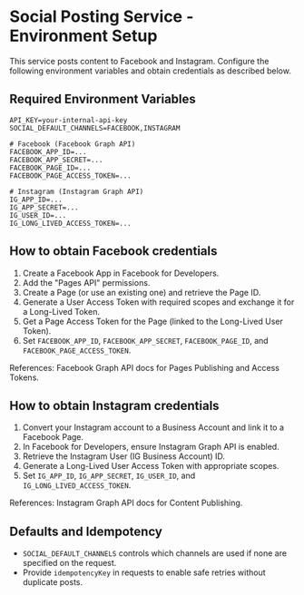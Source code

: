 # Social Posting Service - Environment Setup

This service posts content to Facebook and Instagram. Configure the following environment variables and obtain credentials as described below.

## Required Environment Variables

```
API_KEY=your-internal-api-key
SOCIAL_DEFAULT_CHANNELS=FACEBOOK,INSTAGRAM

# Facebook (Facebook Graph API)
FACEBOOK_APP_ID=...
FACEBOOK_APP_SECRET=...
FACEBOOK_PAGE_ID=...
FACEBOOK_PAGE_ACCESS_TOKEN=...

# Instagram (Instagram Graph API)
IG_APP_ID=...
IG_APP_SECRET=...
IG_USER_ID=...
IG_LONG_LIVED_ACCESS_TOKEN=...
```

## How to obtain Facebook credentials

1. Create a Facebook App in Facebook for Developers.
2. Add the "Pages API" permissions.
3. Create a Page (or use an existing one) and retrieve the Page ID.
4. Generate a User Access Token with required scopes and exchange it for a Long-Lived Token.
5. Get a Page Access Token for the Page (linked to the Long-Lived User Token).
6. Set `FACEBOOK_APP_ID`, `FACEBOOK_APP_SECRET`, `FACEBOOK_PAGE_ID`, and `FACEBOOK_PAGE_ACCESS_TOKEN`.

References: Facebook Graph API docs for Pages Publishing and Access Tokens.

## How to obtain Instagram credentials

1. Convert your Instagram account to a Business Account and link it to a Facebook Page.
2. In Facebook for Developers, ensure Instagram Graph API is enabled.
3. Retrieve the Instagram User (IG Business Account) ID.
4. Generate a Long-Lived User Access Token with appropriate scopes.
5. Set `IG_APP_ID`, `IG_APP_SECRET`, `IG_USER_ID`, and `IG_LONG_LIVED_ACCESS_TOKEN`.

References: Instagram Graph API docs for Content Publishing.

## Defaults and Idempotency
- `SOCIAL_DEFAULT_CHANNELS` controls which channels are used if none are specified on the request.
- Provide `idempotencyKey` in requests to enable safe retries without duplicate posts.
